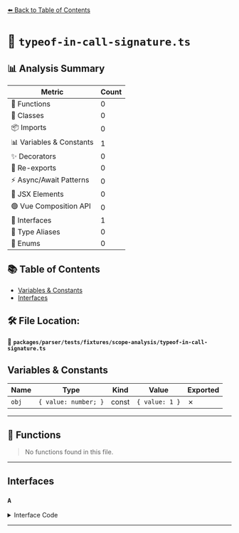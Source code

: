 [⬅️ Back to Table of Contents](../../../../../index.md)

# 📄 `typeof-in-call-signature.ts`

## 📊 Analysis Summary

| Metric | Count |
|--------|-------|
| 🔧 Functions | 0 |
| 🧱 Classes | 0 |
| 📦 Imports | 0 |
| 📊 Variables & Constants | 1 |
| ✨ Decorators | 0 |
| 🔄 Re-exports | 0 |
| ⚡ Async/Await Patterns | 0 |
| 💠 JSX Elements | 0 |
| 🟢 Vue Composition API | 0 |
| 📐 Interfaces | 1 |
| 📑 Type Aliases | 0 |
| 🎯 Enums | 0 |

## 📚 Table of Contents

- [Variables & Constants](#variables-constants)
- [Interfaces](#interfaces)

## 🛠️ File Location:
📂 **`packages/parser/tests/fixtures/scope-analysis/typeof-in-call-signature.ts`**

## Variables & Constants

| Name | Type | Kind | Value | Exported |
|------|------|------|-------|----------|
| `obj` | `{ value: number; }` | const | `{ value: 1 }` | ✗ |


---

## 🔧 Functions

> No functions found in this file.


---

## Interfaces

### `A`

<details><summary>Interface Code</summary>

```ts
interface A {
  <T extends typeof obj>(a: typeof obj, b: T): typeof obj;
  new <T extends typeof obj>(a: typeof obj, b: T): typeof obj;
}
```
</details>


---